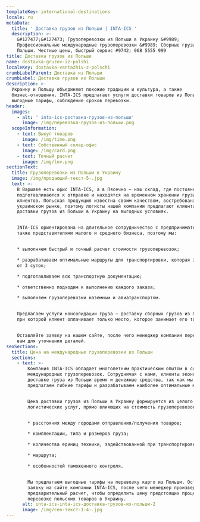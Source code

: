 ```yaml
---
templateKey: international-destinations
locale: ru
metaData:
  title: ' Доставка грузов из Польши | INTA-ICS '
  description: >-
    &#127477;&#127473; Грузоперевозки из Польши в Украину &#9989;
    Профессиональные международные грузоперевозки &#9989; Сборные грузы из
    Польши. Честные цены, быстрый сервис #9742; 068 5555 999
title: Доставка грузов из Польши
name: dostavka-gruzov-iz-polshi
localeKey: dostavka-vantazhiv-z-polschi
crumbLabelParent: Доставка из Польши
crumbLabel: Доставка грузов из Польши
description: >-
  Украину и Польшу объединяют похожие традиции и культура, а также
  бизнес-отношения. INTA-ICS предлагает услуги доставки товаров из Польши,
  выгодные тарифы, соблюдение сроков перевозки.
header:
  images:
    - alt: ' inta-ics-доставка-грузов-из-польши'
      image: /img/перевозка-грузов-из-польши.png
  scopeInformation:
    - text: Выкуп товаров
      image: /img/time.png
    - text: Собственный склад-офис
      image: /img/card.png
    - text: Точный расчет
      image: /img/lov.png
sectionText:
  title: Грузоперевозки из Польши в Украину
  image: /img/продающий-текст-5-.jpg
  text: >-
    В Варшаве есть офис INTA-ICS, а в Пясечно — наш склад, где постоянно
    подготавливаются к отправке и находятся на временном хранении грузы
    клиентов. Польская продукция известна своим качеством, востребована на
    украинском рынке, поэтому логисты нашей компании предлагают клиентам услуги
    доставки грузов из Польши в Украину на выгодных условиях.


    INTA-ICS ориентирована на длительное сотрудничество с предпринимателями, а
    также представителями малого и среднего бизнеса, поэтому мы:


    * выполняем быстрый и точный расчет стоимости грузоперевозок;

    * разрабатываем оптимальные маршруты для транспортировки, которая занимает
    от 3 суток;

    * подготавливаем всю транспортную документацию;

    * ответственно подходим к выполнению каждого заказа;

    * выполняем грузоперевозки наземным и авиатранспортом.


    Предлагаем услуги консолидации груза — доставку сборных грузов из Польши,
    при которой клиент оплачивает только место, которое занимает его товар.


    Оставляйте заявку на нашем сайте, после чего менеджер компании перезвонит
    вам для уточнения деталей.
seoSections:
  title: Цена на международные грузоперевозки из Польши
  sections:
    - text: >-
        Компания INTA-ICS обладает многолетним практическим опытом в сфере
        международных грузоперевозок. Сотрудничая с нами, клиенты экономят на
        доставке груза из Польши время и денежные средства, так как мы
        предлагаем гибкие тарифы и разрабатываем наиболее оптимальные маршруты.


        Цена доставки грузов из Польши в Украину формируется из целого комплекса
        логистических услуг, прямо влияющих на стоимость грузоперевозок:


        * расстояния между городами отправления/получения товаров;

        * комплектации, типа и размеров груза;

        * количества единиц техники, задействованной при транспортировке;

        * маршрута;

        * особенностей таможенного контроля.


        Мы предлагаем выгодные тарифы на перевозку карго из Польши. Оставляйте
        заявку на сайте компании INTA-ICS, после чего менеджер произведет
        предварительный расчет, чтобы определить цену предстоящих процедур по
        перевозке польских товаров в Украину.
      alt: inta-ics-inta-ics-доставка-грузов-из-польши-2
      image: /img/сео-текст-1-4-.jpg
---
```

